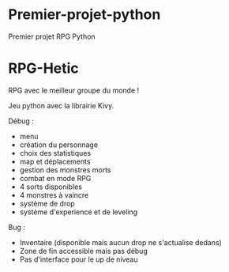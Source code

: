 # Premier-projet-python
Premier projet RPG Python

# RPG-Hetic
RPG avec le meilleur groupe du monde !


Jeu python avec la librairie Kivy.

Débug :

- menu
- création du personnage
- choix des statistiques
- map et déplacements 
- gestion des monstres morts
- combat en mode RPG
- 4 sorts disponibles
- 4 monstres à vaincre
- système de drop 
- système d'experience et de leveling

Bug :
 
 - Inventaire (disponible mais aucun drop ne s'actualise dedans)
 - Zone de fin accessible mais pas débug
 - Pas d'interface pour le up de niveau
